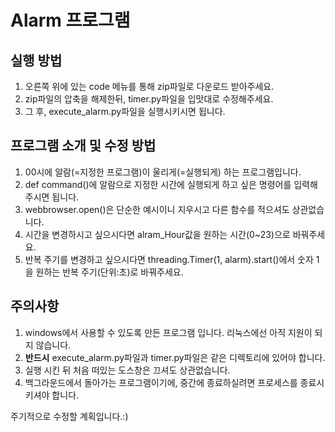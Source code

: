 Alarm 프로그램
===============
   
   
## 실행 방법   
1. 오른쪽 위에 있는 code 메뉴를 통해 zip파일로 다운로드 받아주세요.   
2. zip파일의 압축을 해제한뒤, timer.py파일을 입맛대로 수정해주세요.   
3. 그 후, execute_alarm.py파일을 실행시키시면 됩니다.   
   
   
## 프로그램 소개 및 수정 방법   
1. 00시에 알람(=지정한 프로그램)이 울리게(=실행되게) 하는 프로그램입니다.      
2. def command()에 알람으로 지정한 시간에 실행되게 하고 싶은 명령어를 입력해주시면 됩니다.   
3. webbrowser.open()은 단순한 예시이니 지우시고 다른 함수를 적으셔도 상관없습니다.   
4. 시간을 변경하시고 싶으시다면 alram_Hour값을 원하는 시간(0~23)으로 바꿔주세요.   
5. 반복 주기를 변경하고 싶으시다면 threading.Timer(1, alarm).start()에서 숫자 1을 원하는 반복 주기(단위:초)로 바꿔주세요.   
   
   
## 주의사항   
1. windows에서 사용할 수 있도록 만든 프로그램 입니다. 리눅스에선 아직 지원이 되지 않습니다.
2. **반드시** execute_alarm.py파일과 timer.py파일은 같은 디렉토리에 있어야 합니다.
3. 실행 시킨 뒤 처음 떠있는 도스창은 끄셔도 상관없습니다.   
4. 백그라운드에서 돌아가는 프로그램이기에, 중간에 종료하실려면 프로세스를 종료시키셔야 합니다.   
   
주기적으로 수정할 계획입니다.:)   